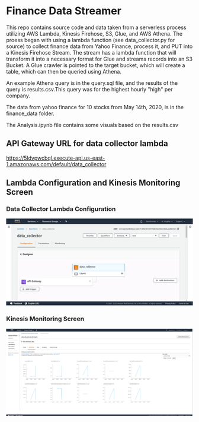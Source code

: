 # Finance Data Streamer

This repo contains source code and data taken from a serverless process utilizing AWS Lambda, Kinesis Firehose, S3, Glue, and AWS Athena. The proess began with using a lambda function (see data_collector.py for source) to collect finance data from Yahoo Finance, process it, and PUT into a Kinesis Firehose Stream. The stream has a lambda function that will transform it into a necessary format for Glue and streams records into an S3 Bucket. A Glue crawler is pointed to the target bucket, which will create a table, which can then be queried using Athena.

An example Athena query is in the query.sql file, and the results of the query is results.csv.This query was for the highest hourly "high" per company. 

The data from yahoo finance for 10 stocks from May 14th, 2020, is in the finance_data folder. 

The Analysis.ipynb file contains some visuals based on the results.csv

## API Gateway URL for data collector lambda
https://5ldvpwcbql.execute-api.us-east-1.amazonaws.com/default/data_collector

## Lambda Configuration and Kinesis Monitoring Screen

### Data Collector Lambda Configuration
![image](screenshots/lambda-config.png)

### Kinesis Monitoring Screen
![image](screenshots/kinesis-monitoring.png)
